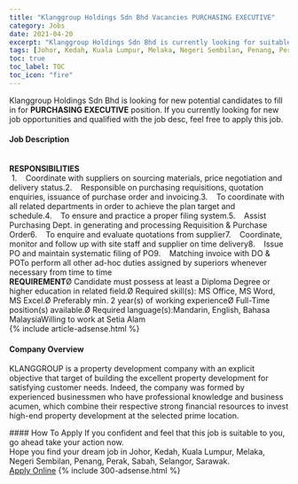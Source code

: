 ```yaml
---
title: "Klanggroup Holdings Sdn Bhd Vacancies PURCHASING EXECUTIVE" 
category: Jobs 
date: 2021-04-20 
excerpt: "Klanggroup Holdings Sdn Bhd is currently looking for suitable person to fill in the PURCHASING EXECUTIVE which based in Johor, Kedah, Kuala Lumpur, Melaka, Negeri Sembilan, Penang, Perak, Sabah, Selangor, Sarawak" 
tags: [Johor, Kedah, Kuala Lumpur, Melaka, Negeri Sembilan, Penang, Perak, Sabah, Selangor, Sarawak] 
toc: true 
toc_label: TOC 
toc_icon: "fire" 
--- 
```


<p>Klanggroup Holdings Sdn Bhd is looking for new potential candidates to fill in for <b>PURCHASING EXECUTIVE</b> position. If you currently looking for new job opportunities and qualified with the job desc, feel free to apply this job.
</p><div><div><h4>Job Description</h4></div><div><div><span><div><br><div><strong>RESPONSIBILITIES</strong><br>&#160;1.&#160;&#160;&#160;&#160;Coordinate with suppliers on sourcing materials, price negotiation and delivery status.2.&#160;&#160;&#160;&#160;Responsible on purchasing requisitions, quotation enquiries, issuance of purchase order and invoicing.3.&#160;&#160;&#160;&#160;To coordinate with all related departments in order to achieve the plan target and schedule.4.&#160;&#160;&#160;&#160;To ensure and practice a proper filing system.5.&#160;&#160;&#160;&#160;Assist Purchasing Dept. in generating and processing Requisition &amp; Purchase Order6.&#160;&#160;&#160;&#160;To enquire and evaluate quotations from supplier7.&#160;&#160;&#160;&#160;Coordinate, monitor and follow up with site staff and supplier on time delivery8.&#160;&#160;&#160;&#160;Issue PO and maintain systematic filing of PO9.&#160;&#160;&#160;&#160;Matching invoice with DO &amp; POTo perform all other ad-hoc duties assigned by superiors whenever necessary from time to time<br><strong>REQUIREMENT</strong>&#216;&#160;Candidate must possess at least a Diploma Degree or higher education in related field.&#216;&#160;Required skill(s): MS Office, MS Word, MS Excel.&#216;&#160;Preferably min. 2 year(s) of working experience&#216;&#160;Full-Time position(s) available.&#216;&#160;Required language(s):Mandarin, English, Bahasa MalaysiaWilling to work at Setia Alam</div></div></span></div></div></div> 
{% include article-adsense.html %} 
<div><div><h4>Company Overview</h4></div><div><div><span><div><p>KLANGGROUP is a property development company with an explicit objective that target of building the excellent property development for satisfying customer needs. Indeed, the company was formed by experienced businessmen who have professional knowledge and business acumen, which combine their respective strong financial resources to invest high-end property development at the selected prime location.</p></div></span></div></div></div> 
#### How To Apply 
If you confident and feel that this job is suitable to you, go ahead take your action now. <br/> 
Hope you find your dream job in Johor, Kedah, Kuala Lumpur, Melaka, Negeri Sembilan, Penang, Perak, Sabah, Selangor, Sarawak. <br/> 
<a href="https://www.jobstreet.com.my/en/job/purchasing-executive-4535475?jobId=jobstreet-my-job-4535475&" class="btn btn--info" target="_blank" rel="nofollow noopenner">Apply Online</a> 
{% include 300-adsense.html %} 